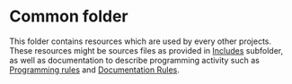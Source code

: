 # Common folder

This folder contains resources which are used by every other projects. These resources might be sources files as provided in [Includes](Includes/README.md) subfolder, as well as documentation to describe programming activity such as [Programming rules](Programming%20rules%20and%20conventions.md) and [Documentation Rules](Documentation%20rules.md).

